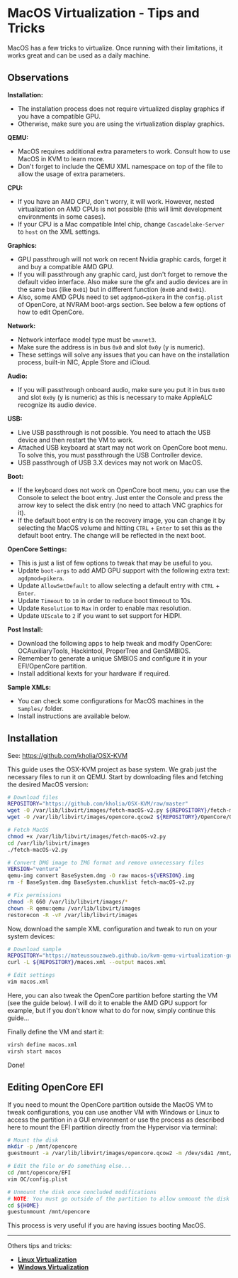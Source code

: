 # MacOS Virtualization - Tips and Tricks

MacOS has a few tricks to virtualize. Once running with their limitations, it works great and can be used as a daily machine.

## Observations

**Installation:**

- The installation process does not require virtualized display graphics if you have a compatible GPU.
- Otherwise, make sure you are using the virtualization display graphics.

**QEMU:**

- MacOS requires additional extra parameters to work. Consult how to use MacOS in KVM to learn more.
- Don't forget to include the QEMU XML namespace on top of the file to allow the usage of extra parameters.

**CPU:**

- If you have an AMD CPU, don't worry, it will work. However, nested virtualization on AMD CPUs is not possible (this will limit development environments in some cases).
- If your CPU is a Mac compatible Intel chip, change ``Cascadelake-Server`` to ``host`` on the XML settings.

**Graphics:**

- GPU passthrough will not work on recent Nvidia graphic cards, forget it and buy a compatible AMD GPU.
- If you will passthrough any graphic card, just don't forget to remove the default video interface. Also make sure the gfx and audio devices are in the same bus (like ``0x01``) but in different function (``0x00`` and ``0x01``).
- Also, some AMD GPUs need to set ``agdpmod=pikera`` in the ``config.plist`` of OpenCore, at NVRAM boot-args section. See below a few options of how to edit OpenCore.

**Network:**

- Network interface model type must be ``vmxnet3``.
- Make sure the address is in bus ``0x0`` and slot ``0x0y`` (y is numeric).
- These settings will solve any issues that you can have on the installation process, built-in NIC, Apple Store and iCloud.

**Audio:**

- If you will passthrough onboard audio, make sure you put it in bus ``0x00`` and slot ``0x0y`` (y is numeric) as this is necessary to make AppleALC recognize its audio device.

**USB:**

- Live USB passthrough is not possible. You need to attach the USB device and then restart the VM to work.
- Attached USB keyboard at start may not work on OpenCore boot menu. To solve this, you must passthrough the USB Controller device.
- USB passthrough of USB 3.X devices may not work on MacOS.

**Boot:**

- If the keyboard does not work on OpenCore boot menu, you can use the Console to select the boot entry. Just enter the Console and press the arrow key to select the disk entry (no need to attach VNC graphics for it).
- If the default boot entry is on the recovery image, you can change it by selecting the MacOS volume and hitting ``CTRL`` + ``Enter`` to set this as the default boot entry. The change will be reflected in the next boot.

**OpenCore Settings:**

- This is just a list of few options to tweak that may be useful to you.
- Update ``boot-args`` to add AMD GPU support with the following extra text: ``agdpmod=pikera``.
- Update ``AllowSetDefault`` to allow selecting a default entry with ``CTRL`` + ``Enter``.
- Update ``Timeout`` to ``10`` in order to reduce boot timeout to 10s.
- Update ``Resolution`` to `Max` in order to enable max resolution.
- Update ``UIScale`` to ``2`` if you want to set support for HiDPI.

**Post Install:**

- Download the following apps to help tweak and modify OpenCore: OCAuxiliaryTools, Hackintool, ProperTree and GenSMBIOS.
- Remember to generate a unique SMBIOS and configure it in your EFI/OpenCore partition.
- Install additional kexts for your hardware if required.

**Sample XMLs:**

- You can check some configurations for MacOS machines in the ``Samples/`` folder.
- Install instructions are available below.

## Installation

See: <https://github.com/kholia/OSX-KVM>

This guide uses the OSX-KVM project as base system. We grab just the necessary files to run it on QEMU. Start by downloading files and fetching the desired MacOS version:

```bash
# Download files
REPOSITORY="https://github.com/kholia/OSX-KVM/raw/master"
wget -O /var/lib/libvirt/images/fetch-macOS-v2.py ${REPOSITORY}/fetch-macOS-v2.py
wget -O /var/lib/libvirt/images/opencore.qcow2 ${REPOSITORY}/OpenCore/OpenCore.qcow2

# Fetch MacOS
chmod +x /var/lib/libvirt/images/fetch-macOS-v2.py
cd /var/lib/libvirt/images
./fetch-macOS-v2.py

# Convert DMG image to IMG format and remove unnecessary files
VERSION="ventura"
qemu-img convert BaseSystem.dmg -O raw macos-${VERSION}.img
rm -f BaseSystem.dmg BaseSystem.chunklist fetch-macOS-v2.py

# Fix permissions
chmod -R 660 /var/lib/libvirt/images/*
chown -R qemu:qemu /var/lib/libvirt/images
restorecon -R -vF /var/lib/libvirt/images
```

Now, download the sample XML configuration and tweak to run on your system devices:

```bash
# Download sample
REPOSITORY="https://mateussouzaweb.github.io/kvm-qemu-virtualization-guide/Samples"
curl -L ${REPOSITORY}/macos.xml --output macos.xml

# Edit settings
vim macos.xml
```

Here, you can also tweak the OpenCore partition before starting the VM (see the guide below). I will do it to enable the AMD GPU support for example, but if you don't know what to do for now, simply continue this guide...

Finally define the VM and start it:

```bash
virsh define macos.xml
virsh start macos
```

Done!

## Editing OpenCore EFI

If you need to mount the OpenCore partition outside the MacOS VM to tweak configurations, you can use another VM with Windows or Linux to access the partition in a GUI environment or use the process as described here to mount the EFI partition directly from the Hypervisor via terminal:

```bash
# Mount the disk
mkdir -p /mnt/opencore
guestmount -a /var/lib/libvirt/images/opencore.qcow2 -m /dev/sda1 /mnt/opencore

# Edit the file or do something else...
cd /mnt/opencore/EFI
vim OC/config.plist

# Unmount the disk once concluded modifications
# NOTE: You must go outside of the partition to allow unmount the disk
cd ${HOME}
guestunmount /mnt/opencore
```

This process is very useful if you are having issues booting MacOS.

----

Others tips and tricks:

- **[Linux Virtualization](6%20-%20Linux%20Virtualization.md)**
- **[Windows Virtualization](7%20-%20Windows%20Virtualization.md)**
